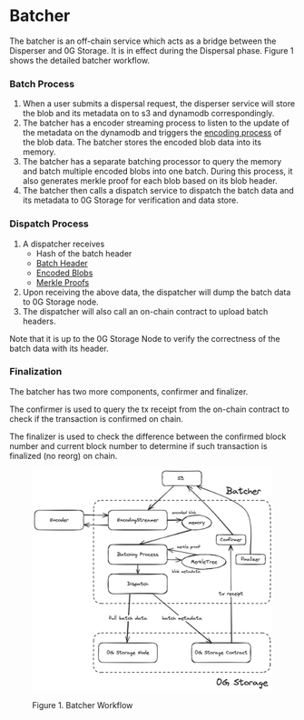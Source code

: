 # Batcher

The batcher is an off-chain service which acts as a bridge between the Disperser and 0G Storage. It is in effect during the Dispersal phase. Figure 1 shows the detailed batcher workflow.

### Batch Process

1. When a user submits a dispersal request, the disperser service will store the blob and its metadata on to s3 and dynamodb correspondingly.&#x20;
2. The batcher has a encoder streaming process to listen to the update of the metadata on the dynamodb and triggers the [encoding process](../overview-1/encoding.md) of the blob data. The batcher stores the encoded blob data into its memory.
3. The batcher has a separate batching processor to query the memory and batch multiple encoded blobs into one batch. During this process, it also generates merkle proof for each blob based on its blob header.
4. The batcher then calls a dispatch service to dispatch the batch data and its metadata to 0G Storage for verification and data store.

### Dispatch Process

1. A dispatcher receives
   * Hash of the batch header
   * [Batch Header](../data-model.md#batch-header)
   * [Encoded Blobs](../data-model.md#encoded-blob)
   * [Merkle Proofs](../data-model.md#merkle-tree-proof)
2. Upon receiving the above data, the dispatcher will dump the batch data to 0G Storage node.
3. The dispatcher will also call an on-chain contract to upload batch headers.

Note that it is up to the 0G Storage Node to verify the correctness of the batch data with its header.

### Finalization

The batcher has two more components, confirmer and finalizer.

The confirmer is used to query the tx receipt from the on-chain contract to check if the transaction is confirmed on chain.

The finalizer is used to check the difference between the confirmed block number and current block number to determine if such transaction is finalized (no reorg) on chain.

<figure><img src="../../.gitbook/assets/image.png" alt=""><figcaption><p>Figure 1. Batcher Workflow</p></figcaption></figure>
